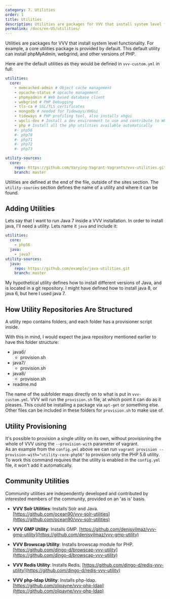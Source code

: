 ```yaml
---
category: 7. Utilities
order: 1
title: Utilities
description: Utilities are packages for VVV that install system level functionality. The core utilities package installs phpMyAdmin, webgrind, and other versions of PHP.
permalink: /docs/en-US/utilities/
---
```


Utilities are packages for VVV that install system level functionality. For example, a core utilities package is provided by default. This default utility can install phpMyAdmin, webgrind, and other versions of PHP.

Here are the default utilities as they would be defined in `vvv-custom.yml` in full:

```YAML
utilities:
  core:
    - memcached-admin # Object cache management
    - opcache-status # opcache management
    - phpmyadmin # Web based database client
    - webgrind # PHP Debugging
    - tls-ca # SSL/TLS certificates
    - mongodb # needed for Tideways/XHGui
    - tideways # PHP profiling tool, also installs xhgui
    - wpcli-dev # Install a dev environment to use and contribute to WP-CLI
    - php # Install all the php utilities available automatically
    #- php56
    #- php70
    #- php71
    #- php72
    #- php73

utility-sources:
  core:
    repo: https://github.com/Varying-Vagrant-Vagrants/vvv-utilities.git
    branch: master
```

Utilities are defined at the end of the file, outside of the sites section. The `utility-sources` section defines the name of a utility and where it can be found.

## Adding Utilities

Lets say that I want to run Java 7 inside a VVV installation. In order to install java, I'll need a utility. Lets name it `java` and include it:

```YAML
utilities:
  core:
    - php56
  java:
    - java7
utility-sources:
  java:
    repo: https://github.com/example/java-utilities.git
    branch: master
```

My hypothetical utility defines how to install different versions of Java, and is located in a git repository. I might have defined how to install java 8, or java 6, but here I used java 7.

## How Utility Repositories Are Structured

A utility repo contains folders, and each folder has a provisioner script inside.

With this in mind, I would expect the java repository mentioned earlier to have this folder structure:

 - java6/
   - provision.sh
 - java7/
   - provision.sh
 - java8/
   - provision.sh
 - readme.md

The name of the subfolder maps directly on to what is put in `vvv-custom.yml`. VVV will run the `provision.sh` file, at which point it can do as it pleases. This could be installing a package via `apt-get` or something else. Other files can be included in these folders for `provision.sh` to make use of.

## Utility Provisioning

It's possible to provision a single utility on its own, without provisioning the whole of VVV using the `--provision-with` parameter of vagrant.  
As an example from the `config.yml` above we can run `vagrant provision --provision-with="utility-core-php56"` to provision only the PHP 5.6 utility.  
To work this command requires that the utility is enabled in the `config.yml` file, it won't add it automatically.

## Community Utilities

Community utilities are independently developed and contributed by interested members of the community, provided on an 'as is' basis.

* **VVV Solr Utilities**: Installs Solr and Java.  
  [https://github.com/ocean90/vvv-solr-utilities](https://github.com/ocean90/vvv-solr-utilities)
  
* **VVV GMP Utility**: Installs GMP.
  [https://github.com/denisyilmaz/vvv-gmp-utility](https://github.com/denisyilmaz/vvv-gmp-utility)
  
* **VVV Browscap Utility**: Installs browscap module for PHP.  
  [https://github.com/dingo-d/browscap-vvv-utility](https://github.com/dingo-d/browscap-vvv-utility)
  
* **VVV Redis Utility**: Installs Redis.
  [https://github.com/dingo-d/redis-vvv-utility](https://github.com/dingo-d/redis-vvv-utility)
  
* **VVV php-ldap Utility**: Installs php-ldap.
  [https://github.com/olipayne/vvv-php-ldap](https://github.com/olipayne/vvv-php-ldap)
